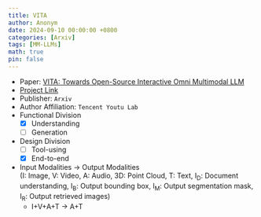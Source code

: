 ```yaml
---
title: VITA
author: Anonym
date: 2024-09-10 00:00:00 +0800
categories: [Arxiv]
tags: [MM-LLMs]
math: true
pin: false
---
```


- Paper: [VITA: Towards Open-Source Interactive Omni Multimodal LLM](https://arxiv.org/pdf/2408.05211)
- [Project Link](https://vita-home.github.io)
- Publisher: `Arxiv`
- Author Affiliation: `Tencent Youtu Lab`
- Functional Division
  + [x] Understanding
  + [ ] Generation
- Design Division
  + [ ] Tool-using
  + [x] End-to-end
- Input Modalities $\rightarrow$ Output Modalities <br />(I: Image, V: Video, A: Audio, 3D: Point Cloud, T: Text, I<sub>D</sub>: Document understanding, I<sub>B</sub>: Output bounding box, I<sub>M</sub>: Output segmentation mask, I<sub>R</sub>: Output retrieved images)
  + I+V+A+T $\rightarrow$ A+T
